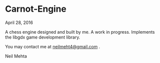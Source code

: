 # Carnot-Engine

April 28, 2016

A chess engine designed and built by me.
A work in progress.
Implements the libgdx game development library.

You may contact me at neilmeht4@gmail.com .


Neil Mehta

